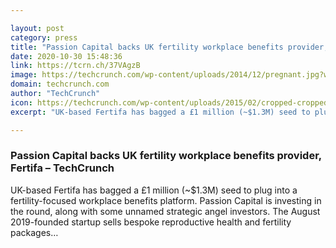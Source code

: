 ```yaml
---

layout: post
category: press
title: "Passion Capital backs UK fertility workplace benefits provider, Fertifa"
date: 2020-10-30 15:48:36
link: https://tcrn.ch/37VAgzB
image: https://techcrunch.com/wp-content/uploads/2014/12/pregnant.jpg?w=688
domain: techcrunch.com
author: "TechCrunch"
icon: https://techcrunch.com/wp-content/uploads/2015/02/cropped-cropped-favicon-gradient.png?w=180
excerpt: "UK-based Fertifa has bagged a £1 million (~$1.3M) seed to plug into a fertility-focused workplace benefits platform. Passion Capital is investing in the round, along with some unnamed strategic angel investors. The August 2019-founded startup sells bespoke reproductive health and fertility packages…"

---
```


### Passion Capital backs UK fertility workplace benefits provider, Fertifa – TechCrunch

UK-based Fertifa has bagged a £1 million (~$1.3M) seed to plug into a fertility-focused workplace benefits platform. Passion Capital is investing in the round, along with some unnamed strategic angel investors. The August 2019-founded startup sells bespoke reproductive health and fertility packages…